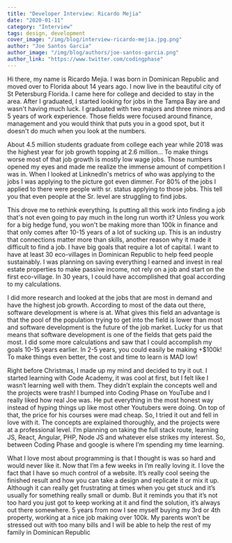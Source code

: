 ```yaml
---
title: "Developer Interview: Ricardo Mejia"
date: "2020-01-11"
category: "Interview"
tags: design, development
cover_image: "/img/blog/interview-ricardo-mejia.jpg.png"
author: "Joe Santos Garcia"
author_image: "/img/blog/authors/joe-santos-garcia.png"
author_link: "https://www.twitter.com/codingphase"
---
```


Hi there, my name is Ricardo Mejia. I was born in Dominican Republic and moved over to Florida about 14 years ago. I now live in the beautiful city of St Petersburg Florida. I came here for college and decided to stay in the area. After I graduated, I started looking for jobs in the Tampa Bay are and wasn't having much luck. I graduated with two majors and three minors and 5 years of work experience. Those fields were focused around finance, management and you would think that puts you in a good spot, but it doesn't do much when you look at the numbers.

About 4.5 million students graduate from college each year while 2018 was the highest year for job growth topping at 2.6 million... To make things worse most of that job growth is mostly low wage jobs. Those numbers opened my eyes and made me realize the immense amount of competition I was in. When I looked at LinknedIn's metrics of who was applying to the jobs I was applying to the picture got even dimmer. For 80% of the jobs I applied to there were people with sr. status applying to those jobs. This tell you that even people at the Sr. level are struggling to find jobs. 

This drove me to rethink everything. Is putting all this work into finding a job that's not even going to pay much in the long run worth it? Unless you work for a big hedge fund, you won't be making more than 100k in finance and that only comes after 10-15 years of a lot of sucking up. This is an industry that connections matter more than skills, another reason why it made it difficult to find a job. I have big goals that require a lot of capital. I want to have at least 30 eco-villages in Dominican Republic to help feed people sustainably. I was planning on saving everything I earned and invest in real estate properties to make passive income, not rely on a job and start on the first eco-village. In 30 years, I could have accomplished that goal according to my calculations.  

I did more research and looked at the jobs that are most in demand and have the highest job growth. According to most of the data out there, software development is where is at. What gives this field an advantage is that the pool of the population trying to get into the field is lower than most and software development is the future of the job market. Lucky for us that means that software development is one of the fields that gets paid the most. I did some more calculations and saw that I could accomplish my goals 10-15 years earlier. In 2-5 years, you could easily be making +$100k! To make things even better, the cost and time to learn is MAD low!

Right before Christmas, I made up my mind and decided to try it out. I started learning with Code Academy, it was cool at first, but I felt like I wasn’t learning well with them. They didn’t explain the concepts well and the projects were trash! I bumped into Coding Phase on YouTube and I really liked how real Joe was. He put everything in the most honest way instead of hyping things up like most other Youtubers were doing. On top of that, the price for his courses were mad cheap. So, I tried it out and fell in love with it. The concepts are explained thoroughly, and the projects were at a professional level. I’m planning on taking the full stack route, learning JS, React, Angular, PHP, Node JS and whatever else strikes my interest. So, between Coding Phase and google is where I’m spending my time learning.

What I love most about programming is that I thought is was so hard and would never like it. Now that I’m a few weeks in I’m really loving it. I love the fact that I have so much control of a website. It’s really cool seeing the finished result and how you can take a design and replicate it or mix it up. Although it can really get frustrating at times when you get stuck and it’s usually for something really small or dumb. But it reminds you that it’s not too hard you just got to keep working at it and find the solution, it’s always out there somewhere. 5 years from now I see myself buying my 3rd or 4th property, working at a nice job making over 100k. My parents won’t be stressed out with too many bills and I will be able to help the rest of my family in Dominican Republic

